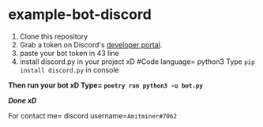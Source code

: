 # example-bot-discord 
1. Clone this repository 
2. Grab a token on Discord's [developer portal](https://discord.com/developers/applications).
3. paste your bot token in 43 line
4. install discord.py in your project xD #Code language= python3
Type ```pip install discord.py``` in console
 
**Then run your bot xD
Type=
```poetry run python3 -u bot.py```**
 
***Done xD***
 
For contact me= discord username=```Amitminer#7062```
